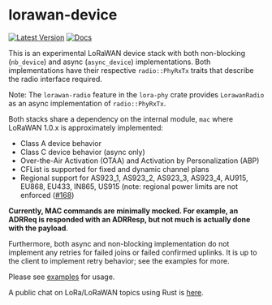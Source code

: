 # lorawan-device

[![Latest Version]][crates.io]
[![Docs]][doc.rs]

This is an experimental LoRaWAN device stack with both non-blocking (`nb_device`) and async (`async_device`)
implementations. Both implementations have their respective `radio::PhyRxTx` traits that describe the radio interface
required.

Note: The `lorawan-radio` feature in the `lora-phy` crate provides `LorawanRadio` as an async implementation of
`radio::PhyRxTx`.

Both stacks share a dependency on the internal module, `mac` where LoRaWAN 1.0.x is approximately implemented:

- Class A device behavior
- Class C device behavior (async only)
- Over-the-Air Activation (OTAA) and Activation by Personalization (ABP)
- CFList is supported for fixed and dynamic channel plans
- Regional support for AS923_1, AS923_2, AS923_3, AS923_4, AU915, EU868, EU433, IN865, US915 (note: regional power 
limits are not enforced ([#168](https://github.com/lora-rs/lora-rs/issues/168))

**Currently, MAC commands are minimally mocked. For example, an ADRReq is responded with an ADRResp, but not much
is actually done with the payload**.

Furthermore, both async and non-blocking implementation do not implement any retries for failed joins or failed
confirmed uplinks. It is up to the client to implement retry behavior; see the examples for more.

Please see [examples](https://github.com/lora-rs/lora-rs/tree/main/examples) for usage.

A public chat on LoRa/LoRaWAN topics using Rust is [here](https://matrix.to/#/#public-lora-wan-rs:matrix.org).

[Latest Version]: https://img.shields.io/crates/v/lorawan-device.svg
[crates.io]: https://crates.io/crates/lorawan-device
[Docs]: https://docs.rs/lorawan-device/badge.svg
[doc.rs]: https://docs.rs/lorawan-device
